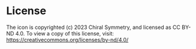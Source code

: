 # License

The icon is copyrighted (c) 2023 Chiral Symmetry, and licensed as CC BY-ND 4.0. To view a copy of this license, visit: https://creativecommons.org/licenses/by-nd/4.0/
